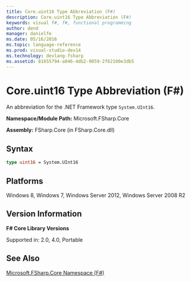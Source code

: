 ```yaml
---
title: Core.uint16 Type Abbreviation (F#)
description: Core.uint16 Type Abbreviation (F#)
keywords: visual f#, f#, functional programming
author: dend
manager: danielfe
ms.date: 05/16/2016
ms.topic: language-reference
ms.prod: visual-studio-dev14
ms.technology: devlang-fsharp
ms.assetid: 81655794-a046-4db2-9059-2f62100e3db5 
---
```


# Core.uint16 Type Abbreviation (F#)

An abbreviation for the .NET Framework type `System.UInt16`.

**Namespace/Module Path:** Microsoft.FSharp.Core

**Assembly:** FSharp.Core (in FSharp.Core.dll)


## Syntax

```fsharp
type uint16 = System.UInt16
```

## Platforms
Windows 8, Windows 7, Windows Server 2012, Windows Server 2008 R2


## Version Information
**F# Core Library Versions**

Supported in: 2.0, 4.0, Portable

## See Also
[Microsoft.FSharp.Core Namespace &#40;F&#35;&#41;](Microsoft.FSharp.Core-Namespace-%5BFSharp%5D.md)